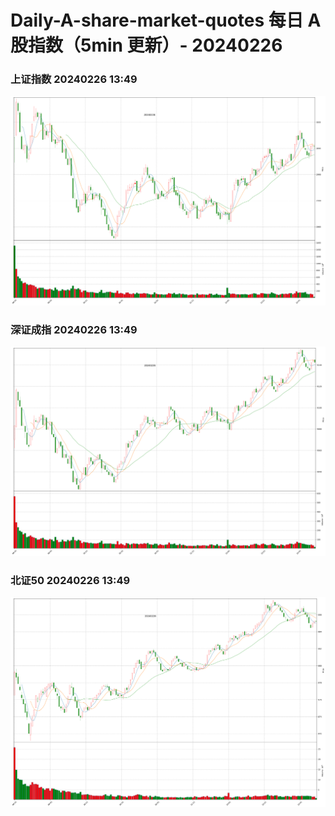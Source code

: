 
# Daily-A-share-market-quotes 每日 A 股指数（5min 更新）- 20240226

### 上证指数 20240226 13:49
![](./fig/2024/2/20240226-sh000001.png)

### 深证成指 20240226 13:49
![](./fig/2024/2/20240226-sz399001.png)

### 北证50 20240226 13:49
![](./fig/2024/2/20240226-bj899050.png)
